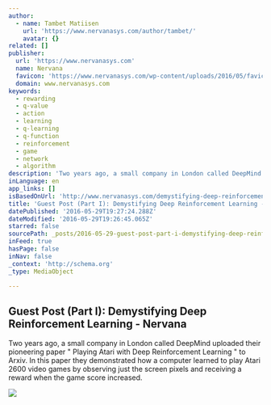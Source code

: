 ```yaml
---
author:
  - name: Tambet Matiisen
    url: 'https://www.nervanasys.com/author/tambet/'
    avatar: {}
related: []
publisher:
  url: 'https://www.nervanasys.com'
  name: Nervana
  favicon: 'https://www.nervanasys.com/wp-content/uploads/2016/05/favicon.png'
  domain: www.nervanasys.com
keywords:
  - rewarding
  - q-value
  - action
  - learning
  - q-learning
  - q-function
  - reinforcement
  - game
  - network
  - algorithm
description: 'Two years ago, a small company in London called DeepMind uploaded their pioneering paper " Playing Atari with Deep Reinforcement Learning " to Arxiv. In this paper they demonstrated how a computer learned to play Atari 2600 video games by observing just the screen pixels and receiving a reward when the game score increased.'
inLanguage: en
app_links: []
isBasedOnUrl: 'http://www.nervanasys.com/demystifying-deep-reinforcement-learning/?imm_mid=0e2d7e&cmp=em-data-na-na-newsltr_20160420'
title: 'Guest Post (Part I): Demystifying Deep Reinforcement Learning - Nervana'
datePublished: '2016-05-29T19:27:24.288Z'
dateModified: '2016-05-29T19:26:45.065Z'
starred: false
sourcePath: _posts/2016-05-29-guest-post-part-i-demystifying-deep-reinforcement-learnin.md
inFeed: true
hasPage: false
inNav: false
_context: 'http://schema.org'
_type: MediaObject

---
```

<article style=""><h1>Guest Post (Part I): Demystifying Deep Reinforcement Learning - Nervana</h1><p>Two years ago, a small company in London called DeepMind uploaded their pioneering paper " Playing Atari with Deep Reinforcement Learning " to Arxiv. In this paper they demonstrated how a computer learned to play Atari 2600 video games by observing just the screen pixels and receiving a reward when the game score increased.</p><img src="https://www.nervanasys.com/wp-content/uploads/2015/12/Screen-Shot-2015-12-21-at-12.01.15-PM.png" /></article>